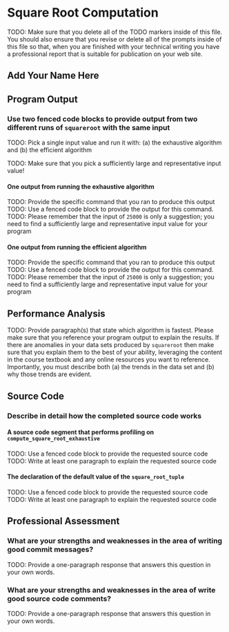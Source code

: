 # Square Root Computation

TODO: Make sure that you delete all of the TODO markers inside of this file. You
should also ensure that you revise or delete all of the prompts inside of this
file so that, when you are finished with your technical writing you have a
professional report that is suitable for publication on your web site.

## Add Your Name Here

## Program Output

### Use two fenced code blocks to provide output from two different runs of `squareroot` with the same input

TODO: Pick a single input value and run it with:
(a) the exhaustive algorithm
and
(b) the efficient algorithm

TODO: Make sure that you pick a sufficiently large and representative input value!

#### One output from running the exhaustive algorithm

TODO: Provide the specific command that you ran to produce this output
TODO: Use a fenced code block to provide the output for this command.
TODO: Please remember that the input of `25000` is only a suggestion;
you need to find a sufficiently large and representative input value for your program

#### One output from running the efficient algorithm

TODO: Provide the specific command that you ran to produce this output
TODO: Use a fenced code block to provide the output for this command.
TODO: Please remember that the input of `25000` is only a suggestion;
you need to find a sufficiently large and representative input value for your program

## Performance Analysis

TODO: Provide paragraph(s) that state which algorithm is fastest. Please make
sure that you reference your program output to explain the results. If there are
anomalies in your data sets produced by `squareroot` then make sure that you
explain them to the best of your ability, leveraging the content in the course
textbook and any online resources you want to reference. Importantly, you must
describe both (a) the trends in the data set and (b) why those trends are evident.

## Source Code

### Describe in detail how the completed source code works

#### A source code segment that performs profiling on `compute_square_root_exhaustive`

TODO: Use a fenced code block to provide the requested source code
TODO: Write at least one paragraph to explain the requested source code

#### The declaration of the default value of the `square_root_tuple`

TODO: Use a fenced code block to provide the requested source code
TODO: Write at least one paragraph to explain the requested source code

## Professional Assessment

### What are your strengths and weaknesses in the area of writing good commit messages?

TODO: Provide a one-paragraph response that answers this question in your own words.

### What are your strengths and weaknesses in the area of write good source code comments?

TODO: Provide a one-paragraph response that answers this question in your own words.
